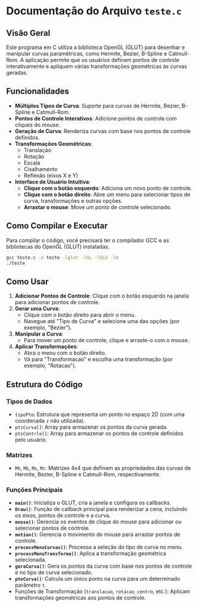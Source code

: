 # Documentação do Arquivo `teste.c`

## Visão Geral

Este programa em C utiliza a biblioteca OpenGL (GLUT) para desenhar e manipular curvas paramétricas, como Hermite, Bezier, B-Spline e Catmull-Rom. A aplicação permite que os usuários definam pontos de controle interativamente e apliquem várias transformações geométricas às curvas geradas.

## Funcionalidades

- **Múltiplos Tipos de Curva**: Suporte para curvas de Hermite, Bezier, B-Spline e Catmull-Rom.
- **Pontos de Controle Interativos**: Adicione pontos de controle com cliques do mouse.
- **Geração de Curva**: Renderiza curvas com base nos pontos de controle definidos.
- **Transformações Geométricas**:
  - Translação
  - Rotação
  - Escala
  - Cisalhamento
  - Reflexão (eixos X e Y)
- **Interface de Usuário Intuitiva**:
  - **Clique com o botão esquerdo**: Adiciona um novo ponto de controle.
  - **Clique com o botão direito**: Abre um menu para selecionar tipos de curva, transformações e outras opções.
  - **Arrastar o mouse**: Move um ponto de controle selecionado.

## Como Compilar e Executar

Para compilar o código, você precisará ter o compilador GCC e as bibliotecas do OpenGL (GLUT) instaladas.

```bash
gcc teste.c -o teste -lglut -lGL -lGLU -lm
./teste
```

## Como Usar

1. **Adicionar Pontos de Controle**: Clique com o botão esquerdo na janela para adicionar pontos de controle.
2. **Gerar uma Curva**:
   - Clique com o botão direito para abrir o menu.
   - Navegue até "Tipo de Curva" e selecione uma das opções (por exemplo, "Bezier").
3. **Manipular a Curva**:
   - Para mover um ponto de controle, clique e arraste-o com o mouse.
4. **Aplicar Transformações**:
   - Abra o menu com o botão direito.
   - Vá para "Transformacao" e escolha uma transformação (por exemplo, "Rotacao").

## Estrutura do Código

### Tipos de Dados

- `tipoPto`: Estrutura que representa um ponto no espaço 2D (com uma coordenada `z` não utilizada).
- `ptsCurva[]`: Array para armazenar os pontos da curva gerada.
- `ptsContrle[]`: Array para armazenar os pontos de controle definidos pelo usuário.

### Matrizes

- `Mh`, `Mb`, `Ms`, `Mc`: Matrizes 4x4 que definem as propriedades das curvas de Hermite, Bezier, B-Spline e Catmull-Rom, respectivamente.

### Funções Principais

- **`main()`**: Inicializa o GLUT, cria a janela e configura os callbacks.
- **`Draw()`**: Função de callback principal para renderizar a cena, incluindo os eixos, pontos de controle e a curva.
- **`mouse()`**: Gerencia os eventos de clique do mouse para adicionar ou selecionar pontos de controle.
- **`motion()`**: Gerencia o movimento do mouse para arrastar pontos de controle.
- **`processMenuCurvas()`**: Processa a seleção do tipo de curva no menu.
- **`processMenuTransforma()`**: Aplica a transformação geométrica selecionada.
- **`geraCurva()`**: Gera os pontos da curva com base nos pontos de controle e no tipo de curva selecionado.
- **`ptoCurva()`**: Calcula um único ponto na curva para um determinado parâmetro `t`.
- Funções de Transformação (`translacao`, `rotacao_centro`, etc.): Aplicam transformações geométricas aos pontos de controle.